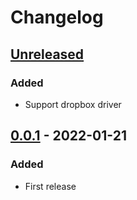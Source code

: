 # Changelog

## [Unreleased]
### Added
- Support dropbox driver

## [0.0.1] - 2022-01-21
### Added
- First release

[Unreleased]: https://github.com/qroffle/wafflesyrup/compare/v0.0.1...HEAD
[0.0.1]: https://github.com/qroffle/wafflesyrup/releases/tag/v0.0.1